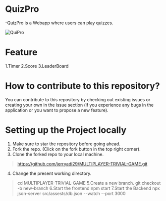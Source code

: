 # QuizPro
-QuizPro is a Webapp where users can play quizzes.

![QuiPro](https://github.com/jerryadi29/MULTIPLAYER-TRIVIAL-GAME/assets/73049586/717842ec-b5ba-4f58-af5a-91d85f6bb2c5)

# Feature 

1.Timer
2.Score
3.LeaderBoard

# How to contribute to this repository?
You can contribute to this repository by checking out existing issues or creating your
own in the issue section (if you experience any bugs in the application or you want to propose a new feature).

# Setting up the Project locally 
1. Make sure to star the repository before going ahead.
2. Fork the repo. (Click on the fork button in the top right corner).
3. Clone the forked repo to your local machine.
> https://github.com/jerryadi29/MULTIPLAYER-TRIVIAL-GAME.git
4. Change the present working directory.
> cd MULTIPLAYER-TRIVIAL-GAME
5.Create a new branch.
> git checkout -b new-branch
6.Start the frontend
> npm start
7.Start the Backend
> npx json-server src/assests/db.json --watch --port 3000

